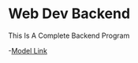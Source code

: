 # Web Dev Backend

This Is A Complete Backend Program

-[Model Link](https://app.eraser.io/workspace/zAwNT3ypr182OOl2n95Z?origin=share)
